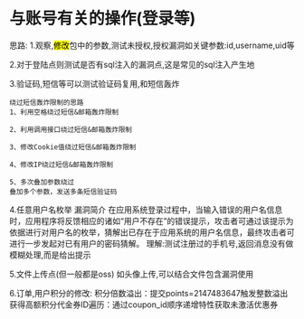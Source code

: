 # 与账号有关的操作(登录等)
思路:
1.观察,<mark>修改</mark>包中的参数,测试未授权,授权漏洞如关键参数:id,username,uid等

2.对于登陆点则测试是否有sql注入的漏洞点,这是常见的sql注入产生地

3.验证码,短信等可以测试验证码复用,和短信轰炸
```
绕过短信轰炸限制的思路
1、利用空格绕过短信&邮箱轰炸限制

2、利用调用接口绕过短信&邮箱轰炸限制

3、修改Cookie值绕过短信&邮箱轰炸限制

4、修改IP绕过短信&邮箱轰炸限制

5、多次叠加参数绕过
叠加多个参数，发送多条短信验证码
```
4.任意用户名枚举
漏洞简介
在应用系统登录过程中，当输入错误的用户名信息时，应用程序将反馈相应的诸如“用户不存在”的错误提示，攻击者可通过该提示为依据进行对用户名的枚举，猜解出已存在于应用系统的用户名信息，最终攻击者可进行一步发起对已有用户的密码猜解。
理解:测试注册过的手机号,返回消息没有做模糊处理,而是给出提示

5.文件上传点(但一般都是oss)
如头像上传,可以结合文件包含漏洞使用

6.订单,用户积分的修改:
积分倍数溢出：提交points=2147483647触发整数溢出获得高额积分
​代金券ID遍历：通过coupon_id顺序递增特性获取未激活优惠券























